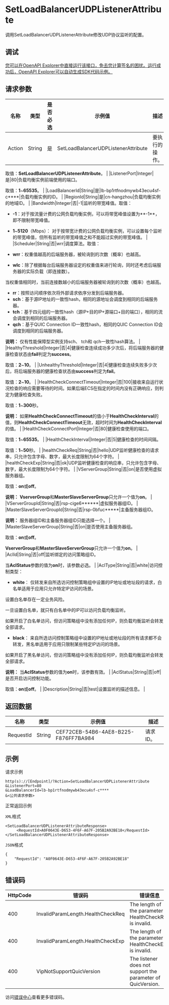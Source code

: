 # SetLoadBalancerUDPListenerAttribute

调用SetLoadBalancerUDPListenerAttribute修改UDP协议监听的配置。

## 调试

[您可以在OpenAPI Explorer中直接运行该接口，免去您计算签名的困扰。运行成功后，OpenAPI Explorer可以自动生成SDK代码示例。](https://api.aliyun.com/#product=Slb&api=SetLoadBalancerUDPListenerAttribute&type=RPC&version=2014-05-15)

## 请求参数

|名称|类型|是否必选|示例值|描述|
|--|--|----|---|--|
|Action|String|是|SetLoadBalancerUDPListenerAttribute|要执行的操作。

 取值：**SetLoadBalancerUDPListenerAttribute**。 |
|ListenerPort|Integer|是|80|负载均衡实例前端使用的端口。

 取值：**1**~**65535**。 |
|LoadBalancerId|String|是|lb-bp1rtfnodmywb43ecu4sf-c\*\*\*\*|负载均衡实例的ID。 |
|RegionId|String|是|cn-hangzhou|负载均衡实例的地域ID。 |
|Bandwidth|Integer|否|-1|监听的带宽峰值。取值：

 -   **-1**：对于按流量计费的公网负载均衡实例，可以将带宽峰值设置为**-1**，即不限制带宽峰值。
-   **1**~**5120**（Mbps）： 对于按带宽计费的公网负载均衡实例，可以设置每个监听的带宽峰值，但所有监听的带宽峰值之和不能超过实例的带宽峰值。 |
|Scheduler|String|否|wrr|调度算法。取值：

 -   **wrr**：权重值越高的后端服务器，被轮询到的次数（概率）也越高。
-   **wlc**：除了根据每台后端服务器设定的权重值来进行轮询，同时还考虑后端服务器的实际负载（即连接数）。

当权重值相同时，当前连接数越小的后端服务器被轮询到的次数（概率）也越高。

-   **rr**：按照访问顺序依次将外部请求依序分发到后端服务器。
-   **sch**：基于源IP地址的一致性hash，相同的源地址会调度到相同的后端服务器。
-   **tch**：基于四元组的一致性hash（源IP+目的IP+源端口+目的端口），相同的流会调度到相同的后端服务器。
-   **qch**：基于QUIC Connection ID一致性hash，相同的QUIC Connection ID会调度到相同的后端服务器。

 **说明：** 仅有性能保障型实例支持sch、 tch和 qch一致性hash算法。 |
|HealthyThreshold|Integer|否|4|健康检查连续成功多少次后，将后端服务器的健康检查状态由**fail**判定为**success**。

 取值：**2**~**10**。 |
|UnhealthyThreshold|Integer|否|4|健康检查连续失败多少次后，将后端服务器的健康检查状态由**success**判定为**fail**。

 取值：**2**~**10**。 |
|HealthCheckConnectTimeout|Integer|否|100|接收来自运行状况检查的响应需要等待的时间。如果后端ECS在指定的时间内没有正确响应，则判定为健康检查失败。

 取值：**1**~**300**秒。

 **说明：** 如果**HealthCheckConnectTimeout**的值小于**HealthCheckInterval**的值，则**HealthCheckConnectTimeout**无效，超时时间为**HealthCheckInterval**的值。 |
|HealthCheckConnectPort|Integer|否|80|健康检查使用的端口。

 取值：**1**~**65535**。 |
|HealthCheckInterval|Integer|否|5|健康检查的时间间隔。

 取值：**1**~**50**秒。 |
|healthCheckReq|String|否|hello|UDP监听健康检查的请求串，只允许包含字母、数字，最大长度限制为64个字符。 |
|healthCheckExp|String|否|ok|UDP监听健康检查的响应串，只允许包含字母、数字，最大长度限制为64个字符。 |
|VServerGroup|String|否|on|是否使用虚拟服务器组。

 取值：**on**或**off**。

 **说明：** **VserverGroup**和**MasterSlaveServerGroup**只允许一个值为**on**。 |
|VServerGroupId|String|否|rsp-cige6\*\*\*\*\*\*|虚拟服务器组ID。 |
|MasterSlaveServerGroupId|String|否|rsp-0bfuc\*\*\*\*\*|主备服务器组ID。

 **说明：** 服务器组ID和主备服务器组ID只能选择一个。 |
|MasterSlaveServerGroup|String|否|on|是否使用主备服务器组。

 取值：**on**或**off**。

 **VserverGroup**和**MasterSlaveServerGroup**只允许一个值为**on**。 |
|AclId|String|否|off|监听绑定的访问策略组ID。

 当**AclStatus**参数的值为**on**时，该参数必选。 |
|AclType|String|否|white|访问控制类型：

 -   **white**： 仅转发来自所选访问控制策略组中设置的IP地址或地址段的请求，白名单适用于应用只允许特定IP访问的场景。

设置白名单存在一定业务风险。

一旦设置白名单，就只有白名单中的IP可以访问负载均衡监听。

如果开启了白名单访问，但访问策略组中没有添加任何IP，则负载均衡监听会转发全部请求。

-   **black**： 来自所选访问控制策略组中设置的IP地址或地址段的所有请求都不会转发，黑名单适用于应用只限制某些特定IP访问的场景。

如果开启了黑名单访问，但访问策略组中没有添加任何IP，则负载均衡监听会转发全部请求。


 **说明：** 当**AclStatus**参数的值为**on**时，该参数有效。 |
|AclStatus|String|否|off|是否开启访问控制功能。

 取值：**on**或**off**。 |
|Description|String|否|test|设置监听的描述信息。 |

## 返回数据

|名称|类型|示例值|描述|
|--|--|---|--|
|RequestId|String|CEF72CEB-54B6-4AE8-B225-F876FF7BA984|请求ID。 |

## 示例

请求示例

```
http(s)://[Endpoint]/?Action=SetLoadBalancerUDPListenerAttribute
&ListenerPort=80
&LoadBalancerId=lb-bp1rtfnodmywb43ecu4sf-c****
&<公共请求参数>
```

正常返回示例

`XML`格式

```
<SetLoadBalancerUDPListenerAttributeResponse>
     <RequestId>A0F0643E-D653-4F6F-A67F-205B2A92BE18</RequestId>
</SetLoadBalancerUDPListenerAttributeResponse>
```

`JSON`格式

```
{
    "RequestId": "A0F0643E-D653-4F6F-A67F-205B2A92BE18"
}
```

## 错误码

|HttpCode|错误码|错误信息|描述|
|--------|---|----|--|
|400|InvalidParamLength.HealthCheckReq|The length of the parameter HealthCheckReq is invalid.|HealthCheckReq参数长度非法|
|400|InvalidParamLength.HealthCheckExp|The length of the parameter HealthCheckExp is invalid.|HealthCheckReq参数长度非法|
|400|VipNotSupportQuicVersion|The listener does not support the parameter of QuicVersion.|当前监听不支持QuicVersion参数。|

访问[错误中心](https://error-center.aliyun.com/status/product/Slb)查看更多错误码。

